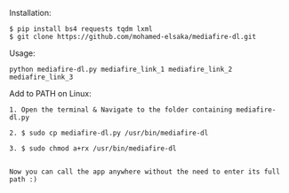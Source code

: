 Installation:

    $ pip install bs4 requests tqdm lxml
    $ git clone https://github.com/mohamed-elsaka/mediafire-dl.git

Usage:

    python mediafire-dl.py mediafire_link_1 mediafire_link_2 mediafire_link_3


Add to PATH on Linux:

    1. Open the terminal & Navigate to the folder containing mediafire-dl.py
    
    2. $ sudo cp mediafire-dl.py /usr/bin/mediafire-dl
    
    3. $ sudo chmod a+rx /usr/bin/mediafire-dl
    

    Now you can call the app anywhere without the need to enter its full path :)
